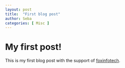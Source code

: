 ```yaml
---
layout: post
title:  "First blog post"
author: Seba
categories: [ Misc ]
---
```


# My first post!

This is my first blog post with the support of [foxinfotech](https://www.foxinfotech.in/2019/12/how-to-create-a-blog-using-github-pages-and-jekyll-with-a-few-clicks.html).
